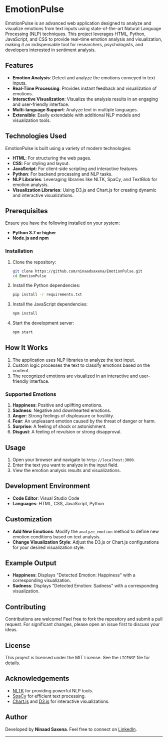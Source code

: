 # EmotionPulse

EmotionPulse is an advanced web application designed to analyze and visualize emotions from text inputs using state-of-the-art Natural Language Processing (NLP) techniques. This project leverages HTML, Python, JavaScript, and CSS to provide real-time emotion analysis and visualization, making it an indispensable tool for researchers, psychologists, and developers interested in sentiment analysis.

## Features

- **Emotion Analysis**: Detect and analyze the emotions conveyed in text inputs.
- **Real-Time Processing**: Provides instant feedback and visualization of emotions.
- **Interactive Visualization**: Visualize the analysis results in an engaging and user-friendly interface.
- **Multi-language Support**: Analyze text in multiple languages.
- **Extensible**: Easily extendable with additional NLP models and visualization tools.

## Technologies Used

EmotionPulse is built using a variety of modern technologies:

- **HTML**: For structuring the web pages.
- **CSS**: For styling and layout.
- **JavaScript**: For client-side scripting and interactive features.
- **Python**: For backend processing and NLP tasks.
- **NLP Libraries**: Leveraging libraries like NLTK, SpaCy, and TextBlob for emotion analysis.
- **Visualization Libraries**: Using D3.js and Chart.js for creating dynamic and interactive visualizations.

## Prerequisites

Ensure you have the following installed on your system:

- **Python 3.7 or higher**
- **Node.js and npm**

### Installation

1. Clone the repository:
   ```sh
   git clone https://github.com/ninaadsaxena/EmotionPulse.git
   cd EmotionPulse
   ```

2. Install the Python dependencies:
   ```sh
   pip install -r requirements.txt
   ```

3. Install the JavaScript dependencies:
   ```sh
   npm install
   ```

4. Start the development server:
   ```sh
   npm start
   ```

## How It Works

1. The application uses NLP libraries to analyze the text input.
2. Custom logic processes the text to classify emotions based on the content.
3. The recognized emotions are visualized in an interactive and user-friendly interface.

### Supported Emotions

1. **Happiness**: Positive and uplifting emotions.
2. **Sadness**: Negative and downhearted emotions.
3. **Anger**: Strong feelings of displeasure or hostility.
4. **Fear**: An unpleasant emotion caused by the threat of danger or harm.
5. **Surprise**: A feeling of shock or astonishment.
6. **Disgust**: A feeling of revulsion or strong disapproval.

## Usage

1. Open your browser and navigate to `http://localhost:3000`.
2. Enter the text you want to analyze in the input field.
3. View the emotion analysis results and visualizations.

## Development Environment

- **Code Editor**: Visual Studio Code
- **Languages**: HTML, CSS, JavaScript, Python

## Customization

- **Add New Emotions**: Modify the `analyze_emotion` method to define new emotion conditions based on text analysis.
- **Change Visualization Style**: Adjust the D3.js or Chart.js configurations for your desired visualization style.

## Example Output

- **Happiness**: Displays "Detected Emotion: Happiness" with a corresponding visualization.
- **Sadness**: Displays "Detected Emotion: Sadness" with a corresponding visualization.

## Contributing

Contributions are welcome! Feel free to fork the repository and submit a pull request. For significant changes, please open an issue first to discuss your ideas.

## License

This project is licensed under the MIT License. See the `LICENSE` file for details.

## Acknowledgements

- [NLTK](https://www.nltk.org/) for providing powerful NLP tools.
- [SpaCy](https://spacy.io/) for efficient text processing.
- [Chart.js](https://www.chartjs.org/) and [D3.js](https://d3js.org/) for interactive visualizations.

## Author

Developed by **Ninaad Saxena**. Feel free to connect on [LinkedIn](https://www.linkedin.com/in/ninaadsaxena/).

---

